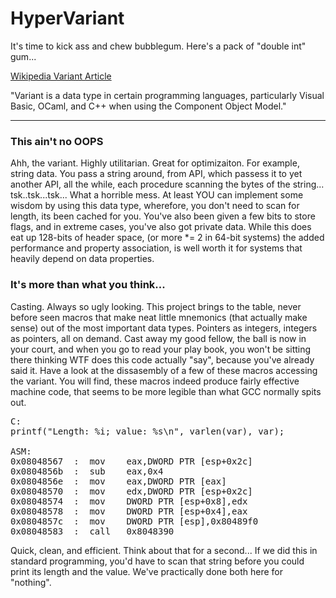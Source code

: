 HyperVariant
============

It's time to kick ass and chew bubblegum. Here's a pack of "double int" gum...

[Wikipedia Variant Article](http://en.wikipedia.org/wiki/Variant_type)

"Variant is a data type in certain programming languages, particularly Visual Basic, OCaml, and C++ when using the Component Object Model."
***

### This ain't no OOPS ###
Ahh, the variant. Highly utilitarian. Great for optimizaiton. For example, string data. You pass a string around,
from API, which passess it to yet another API, all the while, each procedure scanning the bytes of the string...
tsk..tsk...tsk... What a horrible mess. At least YOU can implement some wisdom by using this data type, wherefore,
you don't need to scan for length, its been cached for you. You've also been given a few bits to store flags, and in extreme cases, you've also got private data. While this does eat up 128-bits of header space, (or more *= 2 in 64-bit systems) the added performance and property association, is well worth it for systems that heavily depend on data properties.

### It's more than what you think... ###
Casting. Always so ugly looking. This project brings to the table, never before seen macros that make neat little mnemonics (that actually make sense) out of the most important data types. Pointers as integers, integers as pointers, all on demand. Cast away my good fellow, the ball is now in your court, and when you go to read your play book, you won't be sitting there thinking WTF does this code actually "say", because you've already said it. Have a look at the dissasembly of a few of these macros accessing the variant. You will find, these macros indeed produce fairly effective machine code, that seems to be more legible than what GCC normally spits out.

<pre>
C:
printf("Length: %i; value: %s\n", varlen(var), var);

ASM:
0x08048567  <main+71>:  mov    eax,DWORD PTR [esp+0x2c]
0x0804856b  <main+75>:  sub    eax,0x4
0x0804856e  <main+78>:  mov    eax,DWORD PTR [eax]
0x08048570  <main+80>:  mov    edx,DWORD PTR [esp+0x2c]
0x08048574  <main+84>:  mov    DWORD PTR [esp+0x8],edx
0x08048578  <main+88>:  mov    DWORD PTR [esp+0x4],eax
0x0804857c  <main+92>:  mov    DWORD PTR [esp],0x80489f0
0x08048583  <main+99>:  call   0x8048390 <printf@plt>
</pre>

Quick, clean, and efficient. Think about that for a second... If we did this in standard programming, you'd have to scan that string before you could print its length and the value. We've practically done both here for "nothing".
